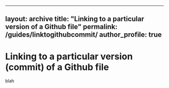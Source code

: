  
---
layout: archive
title: "Linking to a particular version of a Github file"
permalink: /guides/linktogithubcommit/
author_profile: true
---


# Linking to a particular version (commit) of a Github file
blah
